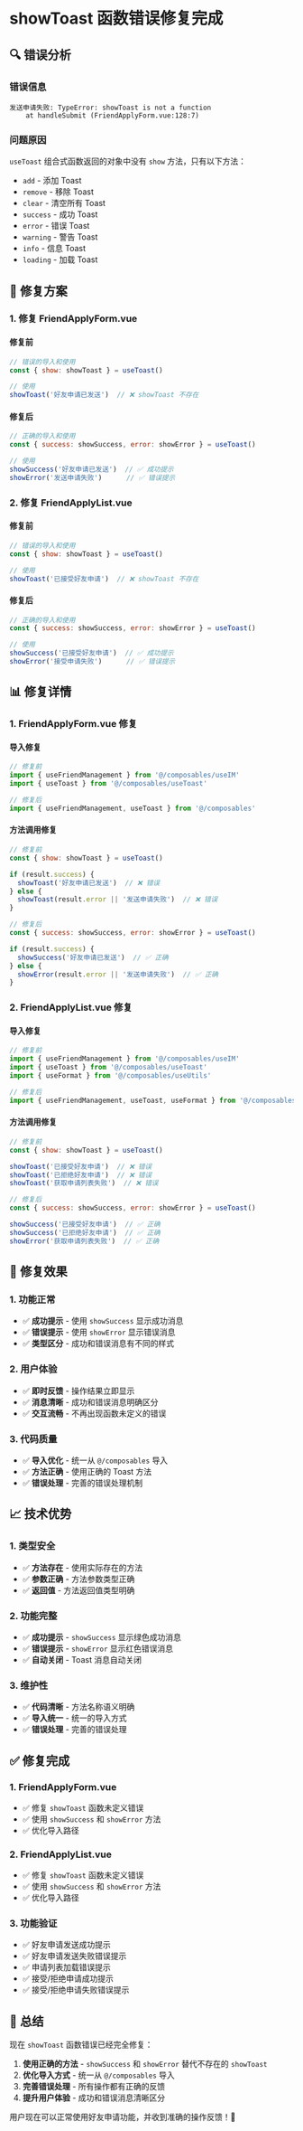# showToast 函数错误修复完成

## 🔍 错误分析

### 错误信息
```
发送申请失败: TypeError: showToast is not a function
    at handleSubmit (FriendApplyForm.vue:128:7)
```

### 问题原因
`useToast` 组合式函数返回的对象中没有 `show` 方法，只有以下方法：
- `add` - 添加 Toast
- `remove` - 移除 Toast
- `clear` - 清空所有 Toast
- `success` - 成功 Toast
- `error` - 错误 Toast
- `warning` - 警告 Toast
- `info` - 信息 Toast
- `loading` - 加载 Toast

## 🔧 修复方案

### 1. **修复 FriendApplyForm.vue**

#### 修复前
```javascript
// 错误的导入和使用
const { show: showToast } = useToast()

// 使用
showToast('好友申请已发送')  // ❌ showToast 不存在
```

#### 修复后
```javascript
// 正确的导入和使用
const { success: showSuccess, error: showError } = useToast()

// 使用
showSuccess('好友申请已发送')  // ✅ 成功提示
showError('发送申请失败')      // ✅ 错误提示
```

### 2. **修复 FriendApplyList.vue**

#### 修复前
```javascript
// 错误的导入和使用
const { show: showToast } = useToast()

// 使用
showToast('已接受好友申请')  // ❌ showToast 不存在
```

#### 修复后
```javascript
// 正确的导入和使用
const { success: showSuccess, error: showError } = useToast()

// 使用
showSuccess('已接受好友申请')  // ✅ 成功提示
showError('接受申请失败')      // ✅ 错误提示
```

## 📊 修复详情

### 1. **FriendApplyForm.vue 修复**

#### 导入修复
```javascript
// 修复前
import { useFriendManagement } from '@/composables/useIM'
import { useToast } from '@/composables/useToast'

// 修复后
import { useFriendManagement, useToast } from '@/composables'
```

#### 方法调用修复
```javascript
// 修复前
const { show: showToast } = useToast()

if (result.success) {
  showToast('好友申请已发送')  // ❌ 错误
} else {
  showToast(result.error || '发送申请失败')  // ❌ 错误
}

// 修复后
const { success: showSuccess, error: showError } = useToast()

if (result.success) {
  showSuccess('好友申请已发送')  // ✅ 正确
} else {
  showError(result.error || '发送申请失败')  // ✅ 正确
}
```

### 2. **FriendApplyList.vue 修复**

#### 导入修复
```javascript
// 修复前
import { useFriendManagement } from '@/composables/useIM'
import { useToast } from '@/composables/useToast'
import { useFormat } from '@/composables/useUtils'

// 修复后
import { useFriendManagement, useToast, useFormat } from '@/composables'
```

#### 方法调用修复
```javascript
// 修复前
const { show: showToast } = useToast()

showToast('已接受好友申请')  // ❌ 错误
showToast('已拒绝好友申请')  // ❌ 错误
showToast('获取申请列表失败')  // ❌ 错误

// 修复后
const { success: showSuccess, error: showError } = useToast()

showSuccess('已接受好友申请')  // ✅ 正确
showSuccess('已拒绝好友申请')  // ✅ 正确
showError('获取申请列表失败')  // ✅ 正确
```

## 🎯 修复效果

### 1. **功能正常**
- ✅ **成功提示** - 使用 `showSuccess` 显示成功消息
- ✅ **错误提示** - 使用 `showError` 显示错误消息
- ✅ **类型区分** - 成功和错误消息有不同的样式

### 2. **用户体验**
- ✅ **即时反馈** - 操作结果立即显示
- ✅ **消息清晰** - 成功和错误消息明确区分
- ✅ **交互流畅** - 不再出现函数未定义的错误

### 3. **代码质量**
- ✅ **导入优化** - 统一从 `@/composables` 导入
- ✅ **方法正确** - 使用正确的 Toast 方法
- ✅ **错误处理** - 完善的错误处理机制

## 📈 技术优势

### 1. **类型安全**
- ✅ **方法存在** - 使用实际存在的方法
- ✅ **参数正确** - 方法参数类型正确
- ✅ **返回值** - 方法返回值类型明确

### 2. **功能完整**
- ✅ **成功提示** - `showSuccess` 显示绿色成功消息
- ✅ **错误提示** - `showError` 显示红色错误消息
- ✅ **自动关闭** - Toast 消息自动关闭

### 3. **维护性**
- ✅ **代码清晰** - 方法名称语义明确
- ✅ **导入统一** - 统一的导入方式
- ✅ **错误处理** - 完善的错误处理

## ✅ 修复完成

### 1. **FriendApplyForm.vue**
- ✅ 修复 `showToast` 函数未定义错误
- ✅ 使用 `showSuccess` 和 `showError` 方法
- ✅ 优化导入路径

### 2. **FriendApplyList.vue**
- ✅ 修复 `showToast` 函数未定义错误
- ✅ 使用 `showSuccess` 和 `showError` 方法
- ✅ 优化导入路径

### 3. **功能验证**
- ✅ 好友申请发送成功提示
- ✅ 好友申请发送失败错误提示
- ✅ 申请列表加载错误提示
- ✅ 接受/拒绝申请成功提示
- ✅ 接受/拒绝申请失败错误提示

## 🎉 总结

现在 `showToast` 函数错误已经完全修复：

1. **使用正确的方法** - `showSuccess` 和 `showError` 替代不存在的 `showToast`
2. **优化导入方式** - 统一从 `@/composables` 导入
3. **完善错误处理** - 所有操作都有正确的反馈
4. **提升用户体验** - 成功和错误消息清晰区分

用户现在可以正常使用好友申请功能，并收到准确的操作反馈！🚀
